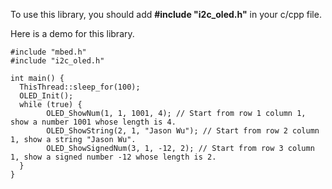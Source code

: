To use this library, you should add **#include "i2c_oled.h"** in your c/cpp file.

Here is a demo for this library.
```
#include "mbed.h"
#include "i2c_oled.h"

int main() {
  ThisThread::sleep_for(100);
  OLED_Init();
  while (true) {
        OLED_ShowNum(1, 1, 1001, 4); // Start from row 1 column 1, show a number 1001 whose length is 4.
        OLED_ShowString(2, 1, "Jason Wu"); // Start from row 2 column 1, show a string "Jason Wu".
        OLED_ShowSignedNum(3, 1, -12, 2); // Start from row 3 column 1, show a signed number -12 whose length is 2.
  }
}
```
